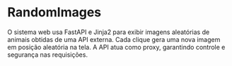 # RandomImages
O sistema web usa FastAPI e Jinja2 para exibir imagens aleatórias de animais obtidas de uma API externa. Cada clique gera uma nova imagem em posição aleatória na tela.  A API atua como proxy, garantindo controle e segurança nas requisições.
